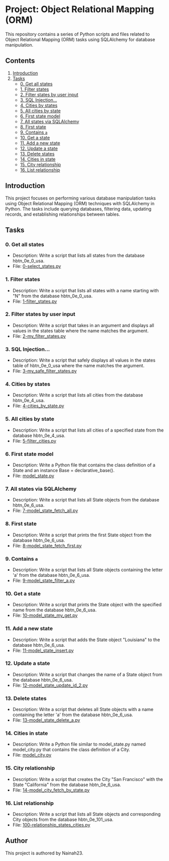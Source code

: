 # Project: Object Relational Mapping (ORM)

This repository contains a series of Python scripts and files related to Object Relational Mapping (ORM) tasks using SQLAlchemy for database manipulation.

## Contents

1. [Introduction](#introduction)
2. [Tasks](#tasks)
    - [0. Get all states](#0-get-all-states)
    - [1. Filter states](#1-filter-states)
    - [2. Filter states by user input](#2-filter-states-by-user-input)
    - [3. SQL Injection...](#3-sql-injection)
    - [4. Cities by states](#4-cities-by-states)
    - [5. All cities by state](#5-all-cities-by-state)
    - [6. First state model](#6-first-state-model)
    - [7. All states via SQLAlchemy](#7-all-states-via-sqlalchemy)
    - [8. First state](#8-first-state)
    - [9. Contains `a`](#9-contains-a)
    - [10. Get a state](#10-get-a-state)
    - [11. Add a new state](#11-add-a-new-state)
    - [12. Update a state](#12-update-a-state)
    - [13. Delete states](#13-delete-states)
    - [14. Cities in state](#14-cities-in-state)
    - [15. City relationship](#15-city-relationship)
    - [16. List relationship](#16-list-relationship)

## Introduction

This project focuses on performing various database manipulation tasks using Object Relational Mapping (ORM) techniques with SQLAlchemy in Python. The tasks include querying databases, filtering data, updating records, and establishing relationships between tables.

## Tasks

### 0. Get all states

- Description: Write a script that lists all states from the database hbtn_0e_0_usa.
- File: [0-select_states.py](./0x0F-python-object_relational_mapping/0-select_states.py)

### 1. Filter states

- Description: Write a script that lists all states with a name starting with "N" from the database hbtn_0e_0_usa.
- File: [1-filter_states.py](./0x0F-python-object_relational_mapping/1-filter_states.py)

### 2. Filter states by user input

- Description: Write a script that takes in an argument and displays all values in the states table where the name matches the argument.
- File: [2-my_filter_states.py](./0x0F-python-object_relational_mapping/2-my_filter_states.py)

### 3. SQL Injection...

- Description: Write a script that safely displays all values in the states table of hbtn_0e_0_usa where the name matches the argument.
- File: [3-my_safe_filter_states.py](./0x0F-python-object_relational_mapping/3-my_safe_filter_states.py)

### 4. Cities by states

- Description: Write a script that lists all cities from the database hbtn_0e_4_usa.
- File: [4-cities_by_state.py](./0x0F-python-object_relational_mapping/4-cities_by_state.py)

### 5. All cities by state

- Description: Write a script that lists all cities of a specified state from the database hbtn_0e_4_usa.
- File: [5-filter_cities.py](./0x0F-python-object_relational_mapping/5-filter_cities.py)

### 6. First state model

- Description: Write a Python file that contains the class definition of a State and an instance Base = declarative_base().
- File: [model_state.py](./0x0F-python-object_relational_mapping/model_state.py)

### 7. All states via SQLAlchemy

- Description: Write a script that lists all State objects from the database hbtn_0e_6_usa.
- File: [7-model_state_fetch_all.py](./0x0F-python-object_relational_mapping/7-model_state_fetch_all.py)

### 8. First state

- Description: Write a script that prints the first State object from the database hbtn_0e_6_usa.
- File: [8-model_state_fetch_first.py](./0x0F-python-object_relational_mapping/8-model_state_fetch_first.py)

### 9. Contains `a`

- Description: Write a script that lists all State objects containing the letter 'a' from the database hbtn_0e_6_usa.
- File: [9-model_state_filter_a.py](./0x0F-python-object_relational_mapping/9-model_state_filter_a.py)

### 10. Get a state

- Description: Write a script that prints the State object with the specified name from the database hbtn_0e_6_usa.
- File: [10-model_state_my_get.py](./0x0F-python-object_relational_mapping/10-model_state_my_get.py)

### 11. Add a new state

- Description: Write a script that adds the State object "Louisiana" to the database hbtn_0e_6_usa.
- File: [11-model_state_insert.py](./0x0F-python-object_relational_mapping/11-model_state_insert.py)

### 12. Update a state

- Description: Write a script that changes the name of a State object from the database hbtn_0e_6_usa.
- File: [12-model_state_update_id_2.py](./0x0F-python-object_relational_mapping/12-model_state_update_id_2.py)

### 13. Delete states

- Description: Write a script that deletes all State objects with a name containing the letter 'a' from the database hbtn_0e_6_usa.
- File: [13-model_state_delete_a.py](./0x0F-python-object_relational_mapping/13-model_state_delete_a.py)

### 14. Cities in state

- Description: Write a Python file similar to model_state.py named model_city.py that contains the class definition of a City.
- File: [model_city.py](./0x0F-python-object_relational_mapping/model_city.py)

### 15. City relationship

- Description: Write a script that creates the City "San Francisco" with the State "California" from the database hbtn_0e_6_usa.
- File: [14-model_city_fetch_by_state.py](./0x0F-python-object_relational_mapping/14-model_city_fetch_by_state.py)

### 16. List relationship

- Description: Write a script that lists all State objects and corresponding City objects from the database hbtn_0e_101_usa.
- File: [100-relationship_states_cities.py](./0x0F-python-object_relational_mapping/100-relationship_states_cities.py)

## Author

This project is authored by Nainah23.

